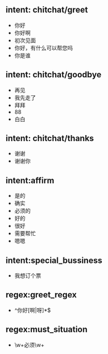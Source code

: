 ## intent: chitchat/greet
- 你好
- 你好啊
- 初次见面
- 你好，有什么可以帮您吗
- 你是谁

## intent: chitchat/goodbye
- 再见
- 我先走了
- 拜拜
- 88
- 白白

## intent: chitchat/thanks
- 谢谢
- 谢谢你

## intent:affirm
- 是的
- 确实
- 必须的
- 好的
- 很好
- 需要帮忙
- 嗯嗯

## intent:special_bussiness
- 我想订个票

## regex:greet_regex
- ^你好[啊|呀]*$

## regex:must_situation
- \\w+必须\\w+
